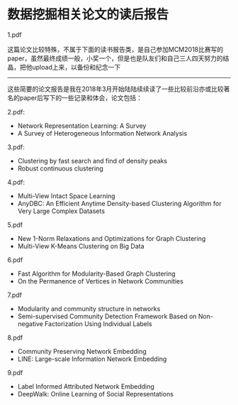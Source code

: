 # 数据挖掘相关论文的读后报告

1.pdf

这篇论文比较特殊，不属于下面的读书报告类，是自己参加MCM2018比赛写的paper，虽然最终成绩一般，小奖一个，但是也是队友们和自己三人四天努力的结晶，把他upload上来，以备份和纪念一下

---

这些简要的论文报告是我在2018年3月开始陆陆续续读了一些比较前沿亦或比较著名的paper后写下的一些记录和体会，论文包括：

2.pdf:
- Network Representation Learning: A Survey
- A Survey of Heterogeneous Information Network Analysis

3.pdf:
- Clustering by fast search and find of density peaks
- Robust continuous clustering

4.pdf:
- Multi-View Intact Space Learning
- AnyDBC: An Efficient Anytime Density-based Clustering Algorithm for Very Large Complex Datasets

5.pdf
- New 1-Norm Relaxations and Optimizations for Graph Clustering
- Multi-View K-Means Clustering on Big Data

6.pdf
- Fast Algorithm for Modularity-Based Graph Clustering
- On the Permanence of Vertices in Network Communities

7.pdf
- Modularity and community structure in networks
- Semi-supervised Community Detection Framework Based on Non-negative Factorization Using Individual Labels

8.pdf
- Community Preserving Network Embedding
- LINE: Large-scale Information Network Embedding

9.pdf
- Label Informed Attributed Network Embedding
- DeepWalk: Online Learning of Social Representations
